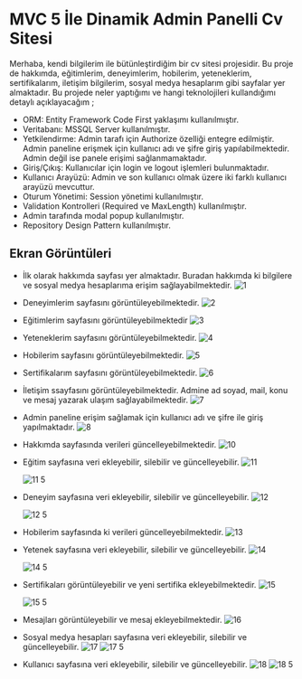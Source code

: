 # MVC 5 İle Dinamik Admin Panelli Cv Sitesi 
Merhaba, kendi bilgilerim ile bütünleştirdiğim bir cv sitesi projesidir. Bu proje de hakkımda, 
eğitimlerim, deneyimlerim, hobilerim, yeteneklerim, sertifikalarım, iletişim bilgilerim, sosyal medya hesaplarım
gibi sayfalar yer almaktadır. Bu projede neler yaptığımı ve hangi teknolojileri kullandığımı detaylı açıklayacağım ;

- ORM: Entity Framework Code First yaklaşımı kullanılmıştır.
- Veritabanı: MSSQL Server kullanılmıştır.
- Yetkilendirme: Admin tarafı için Authorize özelliği entegre edilmiştir. Admin paneline erişmek için kullanıcı adı ve şifre giriş yapılabilmektedir. Admin değil ise panele erişimi
sağlanmamaktadır.
- Giriş/Çıkış: Kullanıcılar için login ve logout işlemleri bulunmaktadır.
- Kullanıcı Arayüzü: Admin ve son kullanıcı olmak üzere iki farklı kullanıcı arayüzü mevcuttur.
- Oturum Yönetimi: Session yönetimi kullanılmıştır.
- Validation Kontrolleri (Required ve MaxLength) kullanılmıştır.
- Admin tarafında modal popup kullanılmıştır.
- Repository Design Pattern kullanılmıştır.

## Ekran Görüntüleri
* İlk olarak hakkımda sayfası yer almaktadır. Buradan hakkımda ki bilgilere ve sosyal medya hesaplarıma erişim sağlayabilmektedir. 
![1](https://github.com/fatmaikis/MvcCv/assets/77547782/000fe030-f053-496b-9379-cee84a8f2e50)

* Deneyimlerim sayfasını görüntüleyebilmektedir. 
  ![2](https://github.com/fatmaikis/MvcCv/assets/77547782/261b9b8d-a5c7-40e3-8f21-a58bf9988c80)

* Eğitimlerim sayfasını görüntüleyebilmektedir
  ![3](https://github.com/fatmaikis/MvcCv/assets/77547782/0d9e885d-30fb-41bf-a83e-f1e76e367930)

* Yeteneklerim sayfasını görüntüleyebilmektedir. 
   ![4](https://github.com/fatmaikis/MvcCv/assets/77547782/d5c548e4-0b3d-4792-9cc8-8a3aa36bb008)

* Hobilerim sayfasını görüntüleyebilmektedir. 
   ![5](https://github.com/fatmaikis/MvcCv/assets/77547782/08f2b24d-5e4c-49b0-aea8-268ccafdcd86)

* Sertifikalarım sayfasını görüntüleyebilmektedir. 
   ![6](https://github.com/fatmaikis/MvcCv/assets/77547782/908fd53d-2a8c-4283-b9cd-b0e60b53c257)

* İletişim ssayfasını görüntüleyebilmektedir. Admine ad soyad, mail, konu ve mesaj yazarak ulaşım sağlayabilmektedir.
   ![7](https://github.com/fatmaikis/MvcCv/assets/77547782/10c3154c-c45a-4629-8a82-faac52c96b95)

* Admin paneline erişim sağlamak için kullanıcı adı ve şifre ile giriş yapılmaktadır. 
   ![8](https://github.com/fatmaikis/MvcCv/assets/77547782/7530b637-330c-40c1-aa7c-c9e3b964e2e3)

* Hakkımda sayfasında verileri güncelleyebilmektedir.
  ![10](https://github.com/fatmaikis/MvcCv/assets/77547782/6ec825bd-624c-444c-94fe-16f586746dfb)

* Eğitim sayfasına veri ekleyebilir, silebilir ve güncelleyebilir.
  ![11](https://github.com/fatmaikis/MvcCv/assets/77547782/b2c4ea41-e9a1-4462-80b8-8e379d54d55a)

  ![11 5](https://github.com/fatmaikis/MvcCv/assets/77547782/dfa0d71d-954f-4d9c-a07d-3b3801f79094)

* Deneyim sayfasına veri ekleyebilir, silebilir ve güncelleyebilir.
  ![12](https://github.com/fatmaikis/MvcCv/assets/77547782/5c97c142-df10-414a-8a96-dfa83125d269)

  ![12 5](https://github.com/fatmaikis/MvcCv/assets/77547782/24b1110e-291a-40b5-8e9e-d5c53855139b)

* Hobilerim sayfasında ki verileri güncelleyebilmektedir.
  ![13](https://github.com/fatmaikis/MvcCv/assets/77547782/6fd288be-f14a-43ce-bd38-58476bebf05d)

* Yetenek sayfasına veri ekleyebilir, silebilir ve güncelleyebilir.
  ![14](https://github.com/fatmaikis/MvcCv/assets/77547782/bf7183be-46f3-4b47-869d-a85dd6101220)

  ![14 5](https://github.com/fatmaikis/MvcCv/assets/77547782/54c611b0-90f5-442e-9dcd-2ff807630555)

* Sertifikaları görüntüleyebilir ve yeni sertifika ekleyebilmektedir.
  ![15](https://github.com/fatmaikis/MvcCv/assets/77547782/43e6c595-6470-42f4-b214-b3bba3c54906)

  ![15 5](https://github.com/fatmaikis/MvcCv/assets/77547782/3d27725f-d6d8-44fd-8114-c8a75cc98a69)


* Mesajları görüntüleyebilir ve mesaj ekleyebilmektedir.
  ![16](https://github.com/fatmaikis/MvcCv/assets/77547782/10dff3a0-4026-471d-acc9-a8b81fbd8ec7)

* Sosyal medya hesapları sayfasına veri ekleyebilir, silebilir ve güncelleyebilir.
  ![17](https://github.com/fatmaikis/MvcCv/assets/77547782/7ba9bf1d-6e67-4e07-8179-16673ed0b3f3)
  ![17 5](https://github.com/fatmaikis/MvcCv/assets/77547782/bd6357f1-9c13-4140-a9e5-723621202d23)

* Kullanıcı sayfasına veri ekleyebilir, silebilir ve güncelleyebilir.
  ![18](https://github.com/fatmaikis/MvcCv/assets/77547782/0e0f70df-8b0f-4c2e-8d80-ad86d81e1ade)
  ![18 5](https://github.com/fatmaikis/MvcCv/assets/77547782/e634d6dd-610f-4ce9-b8f0-9c52e6821db7)



